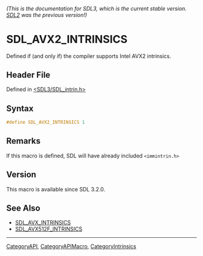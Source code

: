 ###### (This is the documentation for SDL3, which is the current stable version. [SDL2](https://wiki.libsdl.org/SDL2/) was the previous version!)
# SDL_AVX2_INTRINSICS

Defined if (and only if) the compiler supports Intel AVX2 intrinsics.

## Header File

Defined in [<SDL3/SDL_intrin.h>](https://github.com/libsdl-org/SDL/blob/main/include/SDL3/SDL_intrin.h)

## Syntax

```c
#define SDL_AVX2_INTRINSICS 1
```

## Remarks

If this macro is defined, SDL will have already included `<immintrin.h>`

## Version

This macro is available since SDL 3.2.0.

## See Also

- [SDL_AVX_INTRINSICS](SDL_AVX_INTRINSICS)
- [SDL_AVX512F_INTRINSICS](SDL_AVX512F_INTRINSICS)

----
[CategoryAPI](CategoryAPI), [CategoryAPIMacro](CategoryAPIMacro), [CategoryIntrinsics](CategoryIntrinsics)


